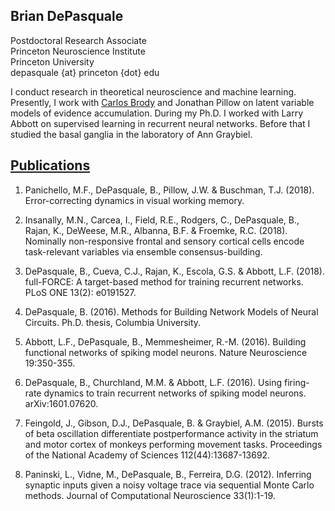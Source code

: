 ## Brian DePasquale

Postdoctoral Research Associate\
Princeton Neuroscience Institute\
Princeton University\
depasquale {at} princeton {dot} edu 

I conduct research in theoretical neuroscience and machine learning. Presently, I work with [Carlos Brody](http://brodylab.org) and Jonathan Pillow on latent variable models of evidence accumulation. During my Ph.D. I worked with Larry Abbott on supervised learning in recurrent neural networks. Before that I studied the basal ganglia in the laboratory of Ann Graybiel.

## [Publications](https://scholar.google.com/citations?user=dkRSv1AAAAAJ&hl=en)

1. Panichello, M.F., DePasquale, B., Pillow, J.W. & Buschman, T.J. (2018). Error-correcting dynamics in visual working memory.

2. Insanally, M.N., Carcea, I., Field, R.E., Rodgers, C., DePasquale, B., Rajan, K., DeWeese, M.R., Albanna, B.F. & Froemke, R.C. (2018). Nominally non-responsive frontal and sensory cortical cells encode task-relevant variables via ensemble consensus-building.

3. DePasquale, B., Cueva, C.J., Rajan, K., Escola, G.S. & Abbott, L.F. (2018). full-FORCE: A target-based method for training recurrent networks. PLoS ONE 13(2): e0191527.

4. DePasquale, B. (2016). Methods for Building Network Models of Neural Circuits. Ph.D. thesis, Columbia University.

5. Abbott, L.F., DePasquale, B., Memmesheimer, R.-M. (2016). Building functional networks of spiking model neurons. Nature Neuroscience 19:350-355.

6. DePasquale, B., Churchland, M.M. & Abbott, L.F. (2016). Using firing-rate dynamics to train recurrent networks of spiking model neurons. arXiv:1601.07620.

7. Feingold, J., Gibson, D.J., DePasquale, B. & Graybiel, A.M. (2015). Bursts of beta oscillation differentiate postperformance activity in the striatum and motor cortex of monkeys performing movement tasks. Proceedings of the National Academy of Sciences 112(44):13687-13692.

8. Paninski, L., Vidne, M., DePasquale, B., Ferreira, D.G. (2012). Inferring synaptic inputs given a noisy voltage trace via sequential Monte Carlo methods. Journal of Computational Neuroscience 33(1):1-19.

